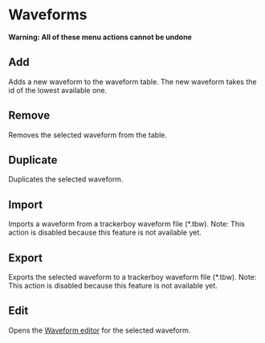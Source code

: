 
# Waveforms

**Warning: All of these menu actions cannot be undone**

## Add

Adds a new waveform to the waveform table. The new waveform takes the id
of the lowest available one.

## Remove

Removes the selected waveform from the table.

## Duplicate

Duplicates the selected waveform.

## Import

Imports a waveform from a trackerboy waveform file (*.tbw). Note: This
action is disabled because this feature is not available yet.

## Export

Exports the selected waveform to a trackerboy waveform file (*.tbw).
Note: This action is disabled because this feature is not available yet.

## Edit

Opens the [Waveform editor](../waveform-editor.md) for the selected waveform.
